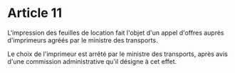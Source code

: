 # Article 11

L'impression des feuilles de location fait l'objet d'un appel d'offres auprès d'imprimeurs agréés par le ministre des transports.

Le choix de l'imprimeur est arrêté par le ministre des transports, après avis d'une commission administrative qu'il désigne à cet effet.
